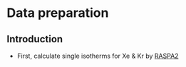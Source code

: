# Data preparation

## Introduction

- First, calculate single isotherms for Xe & Kr by [RASPA2](https://github.com/iRASPA/RASPA2)
